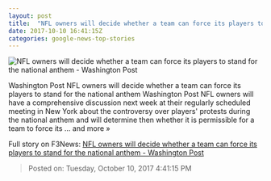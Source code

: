 ```yaml
---
layout: post
title:  "NFL owners will decide whether a team can force its players to stand for the national anthem - Washington Post"
date: 2017-10-10 16:41:15Z
categories: google-news-top-stories
---
```


![NFL owners will decide whether a team can force its players to stand for the national anthem - Washington Post](https://img.washingtonpost.com/rf/image_1484w/2010-2019/WashingtonPost/2017/10/08/Sports/Images/49ers_Colts_Football_39827-e1fb3.jpg?t=20170517)

Washington Post NFL owners will decide whether a team can force its players to stand for the national anthem Washington Post NFL owners will have a comprehensive discussion next week at their regularly scheduled meeting in New York about the controversy over players' protests during the national anthem and will determine then whether it is permissible for a team to force its ... and more »


Full story on F3News: [NFL owners will decide whether a team can force its players to stand for the national anthem - Washington Post](http://www.f3nws.com/n/bxYEd)

> Posted on: Tuesday, October 10, 2017 4:41:15 PM
